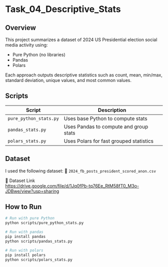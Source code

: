 # Task_04_Descriptive_Stats

## Overview
This project summarizes a dataset of 2024 US Presidential election social media activity using:
- Pure Python (no libraries)
- Pandas
- Polars

Each approach outputs descriptive statistics such as count, mean, min/max, standard deviation, unique values, and most common values.

## Scripts

| Script              | Description                                 |
|---------------------|---------------------------------------------|
| `pure_python_stats.py` | Uses base Python to compute stats |
| `pandas_stats.py`      | Uses Pandas to compute and group stats       |
| `polars_stats.py`      | Uses Polars for fast grouped statistics      |

## Dataset

I used the following dataset:
📁 `2024_fb_posts_president_scored_anon.csv`

📎 Dataset Link   
https://drive.google.com/file/d/1Jq0fPb-tq76Ee_RtM58fT0_M3o-JDBwe/view?usp=sharing


## How to Run

```bash
# Run with pure Python
python scripts/pure_python_stats.py

# Run with pandas
pip install pandas
python scripts/pandas_stats.py

# Run with polars
pip install polars
python scripts/polars_stats.py
